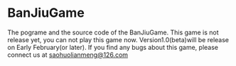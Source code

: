 # BanJiuGame
The pograme and the source code of the BanJiuGame.
This game is not release yet, you can not play this game now.
Version1.0(beta)will be release on Early February(or later).
If you find any bugs about this game, please connect us at saohuolianmeng@126.com
